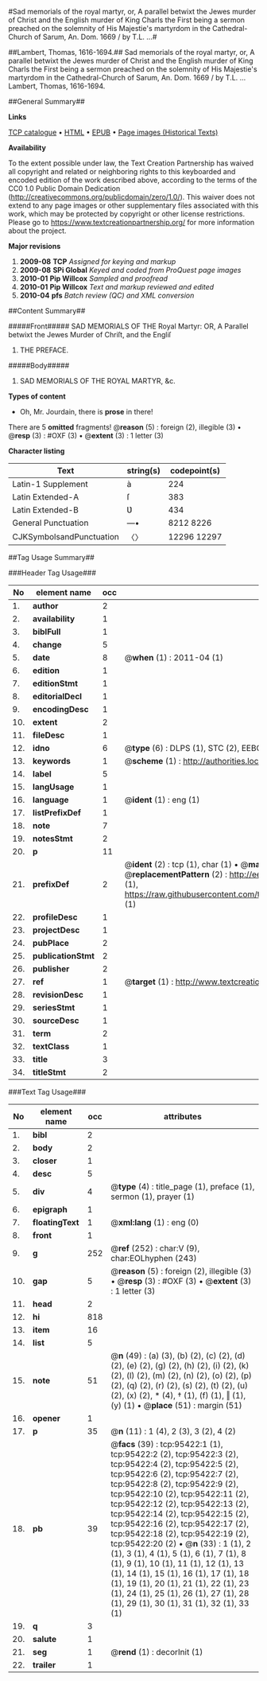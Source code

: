 #Sad memorials of the royal martyr, or, A parallel betwixt the Jewes murder of Christ and the English murder of King Charls the First being a sermon preached on the solemnity of His Majestie's martyrdom in the Cathedral-Church of Sarum, An. Dom. 1669 / by T.L. ...#

##Lambert, Thomas, 1616-1694.##
Sad memorials of the royal martyr, or, A parallel betwixt the Jewes murder of Christ and the English murder of King Charls the First being a sermon preached on the solemnity of His Majestie's martyrdom in the Cathedral-Church of Sarum, An. Dom. 1669 / by T.L. ...
Lambert, Thomas, 1616-1694.

##General Summary##

**Links**

[TCP catalogue](http://www.ota.ox.ac.uk/tcp/)  • 
[HTML](http://tei.it.ox.ac.uk/tcp/Texts-HTML/free/A48/A48660.html)  • 
[EPUB](http://tei.it.ox.ac.uk/tcp/Texts-EPUB/free/A48/A48660.epub) • 
[Page images (Historical Texts)](https://historicaltexts.jisc.ac.uk/eebo-12922460e)

**Availability**

To the extent possible under law, the Text Creation Partnership has waived all copyright and related or neighboring rights to this keyboarded and encoded edition of the work described above, according to the terms of the CC0 1.0 Public Domain Dedication (http://creativecommons.org/publicdomain/zero/1.0/). This waiver does not extend to any page images or other supplementary files associated with this work, which may be protected by copyright or other license restrictions. Please go to https://www.textcreationpartnership.org/ for more information about the project.

**Major revisions**

1. __2009-08__ __TCP__ *Assigned for keying and markup*
1. __2009-08__ __SPi Global__ *Keyed and coded from ProQuest page images*
1. __2010-01__ __Pip Willcox__ *Sampled and proofread*
1. __2010-01__ __Pip Willcox__ *Text and markup reviewed and edited*
1. __2010-04__ __pfs__ *Batch review (QC) and XML conversion*

##Content Summary##

#####Front#####
SAD MEMORIALS OF THE Royal Martyr: OR, A Parallel betwixt the Jewes Murder of Chriſt, and the Engliſ
1. THE PREFACE.

#####Body#####

1. SAD MEMORIALS OF THE ROYAL MARTYR, &c.

**Types of content**

  * Oh, Mr. Jourdain, there is **prose** in there!

There are 5 **omitted** fragments! 
 @__reason__ (5) : foreign (2), illegible (3)  •  @__resp__ (3) : #OXF (3)  •  @__extent__ (3) : 1 letter (3)

**Character listing**


|Text|string(s)|codepoint(s)|
|---|---|---|
|Latin-1 Supplement|à|224|
|Latin Extended-A|ſ|383|
|Latin Extended-B|Ʋ|434|
|General Punctuation|—•|8212 8226|
|CJKSymbolsandPunctuation|〈〉|12296 12297|

##Tag Usage Summary##

###Header Tag Usage###

|No|element name|occ|attributes|
|---|---|---|---|
|1.|__author__|2||
|2.|__availability__|1||
|3.|__biblFull__|1||
|4.|__change__|5||
|5.|__date__|8| @__when__ (1) : 2011-04 (1)|
|6.|__edition__|1||
|7.|__editionStmt__|1||
|8.|__editorialDecl__|1||
|9.|__encodingDesc__|1||
|10.|__extent__|2||
|11.|__fileDesc__|1||
|12.|__idno__|6| @__type__ (6) : DLPS (1), STC (2), EEBO-CITATION (1), OCLC (1), VID (1)|
|13.|__keywords__|1| @__scheme__ (1) : http://authorities.loc.gov/ (1)|
|14.|__label__|5||
|15.|__langUsage__|1||
|16.|__language__|1| @__ident__ (1) : eng (1)|
|17.|__listPrefixDef__|1||
|18.|__note__|7||
|19.|__notesStmt__|2||
|20.|__p__|11||
|21.|__prefixDef__|2| @__ident__ (2) : tcp (1), char (1)  •  @__matchPattern__ (2) : ([0-9\-]+):([0-9IVX]+) (1), (.+) (1)  •  @__replacementPattern__ (2) : http://eebo.chadwyck.com/downloadtiff?vid=$1&page=$2 (1), https://raw.githubusercontent.com/textcreationpartnership/Texts/master/tcpchars.xml#$1 (1)|
|22.|__profileDesc__|1||
|23.|__projectDesc__|1||
|24.|__pubPlace__|2||
|25.|__publicationStmt__|2||
|26.|__publisher__|2||
|27.|__ref__|1| @__target__ (1) : http://www.textcreationpartnership.org/docs/. (1)|
|28.|__revisionDesc__|1||
|29.|__seriesStmt__|1||
|30.|__sourceDesc__|1||
|31.|__term__|2||
|32.|__textClass__|1||
|33.|__title__|3||
|34.|__titleStmt__|2||


###Text Tag Usage###

|No|element name|occ|attributes|
|---|---|---|---|
|1.|__bibl__|2||
|2.|__body__|2||
|3.|__closer__|1||
|4.|__desc__|5||
|5.|__div__|4| @__type__ (4) : title_page (1), preface (1), sermon (1), prayer (1)|
|6.|__epigraph__|1||
|7.|__floatingText__|1| @__xml:lang__ (1) : eng (0)|
|8.|__front__|1||
|9.|__g__|252| @__ref__ (252) : char:V (9), char:EOLhyphen (243)|
|10.|__gap__|5| @__reason__ (5) : foreign (2), illegible (3)  •  @__resp__ (3) : #OXF (3)  •  @__extent__ (3) : 1 letter (3)|
|11.|__head__|2||
|12.|__hi__|818||
|13.|__item__|16||
|14.|__list__|5||
|15.|__note__|51| @__n__ (49) : (a) (3), (b) (2), (c) (2), (d) (2), (e) (2), (g) (2), (h) (2), (i) (2), (k) (2), (l) (2), (m) (2), (n) (2), (o) (2), (p) (2), (q) (2), (r) (2), (s) (2), (t) (2), (u) (2), (x) (2), * (4), † (1), (f) (1), ‖ (1), (y) (1)  •  @__place__ (51) : margin (51)|
|16.|__opener__|1||
|17.|__p__|35| @__n__ (11) : 1 (4), 2 (3), 3 (2), 4 (2)|
|18.|__pb__|39| @__facs__ (39) : tcp:95422:1 (1), tcp:95422:2 (2), tcp:95422:3 (2), tcp:95422:4 (2), tcp:95422:5 (2), tcp:95422:6 (2), tcp:95422:7 (2), tcp:95422:8 (2), tcp:95422:9 (2), tcp:95422:10 (2), tcp:95422:11 (2), tcp:95422:12 (2), tcp:95422:13 (2), tcp:95422:14 (2), tcp:95422:15 (2), tcp:95422:16 (2), tcp:95422:17 (2), tcp:95422:18 (2), tcp:95422:19 (2), tcp:95422:20 (2)  •  @__n__ (33) : 1 (1), 2 (1), 3 (1), 4 (1), 5 (1), 6 (1), 7 (1), 8 (1), 9 (1), 10 (1), 11 (1), 12 (1), 13 (1), 14 (1), 15 (1), 16 (1), 17 (1), 18 (1), 19 (1), 20 (1), 21 (1), 22 (1), 23 (1), 24 (1), 25 (1), 26 (1), 27 (1), 28 (1), 29 (1), 30 (1), 31 (1), 32 (1), 33 (1)|
|19.|__q__|3||
|20.|__salute__|1||
|21.|__seg__|1| @__rend__ (1) : decorInit (1)|
|22.|__trailer__|1||
